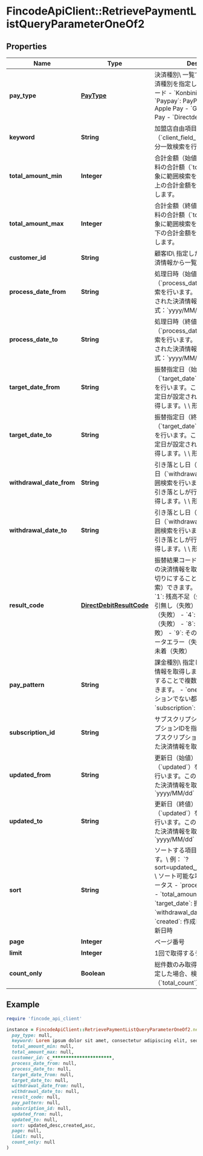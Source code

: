 # FincodeApiClient::RetrievePaymentListQueryParameterOneOf2

## Properties

| Name | Type | Description | Notes |
| ---- | ---- | ----------- | ----- |
| **pay_type** | [**PayType**](PayType.md) | 決済種別\\ 一覧で取得する対象の決済種別を指定します。  - &#x60;Card&#x60;: カード - &#x60;Konbini&#x60;: コンビニ決済 - &#x60;Paypay&#x60;: PayPay - &#x60;Applepay&#x60;: Apple Pay - &#x60;Googlepay&#x60;: Google Pay - &#x60;Directdebit&#x60;: 口座振替  |  |
| **keyword** | **String** | 加盟店自由項目1 ~ 3（&#x60;client_field_*&#x60;）を対象とした部分一致検索を行います。  | [optional] |
| **total_amount_min** | **Integer** | 合計金額（始値）\\ 利用金額と税送料の合計額（&#x60;total_amount&#x60;）を対象に範囲検索を行います。この値以上の合計金額を持つ決済情報を取得します。  | [optional] |
| **total_amount_max** | **Integer** | 合計金額（終値）\\ 利用金額と税送料の合計額（&#x60;total_amount&#x60;）を対象に範囲検索を行います。この値以下の合計金額を持つ決済情報を取得します。  | [optional] |
| **customer_id** | **String** | 顧客ID\\ 指定した顧客IDに紐づく決済情報から一覧で取得します。  | [optional] |
| **process_date_from** | **String** | 処理日時（始値）\\ 処理日時（&#x60;process_date&#x60;）を対象に範囲検索を行います。この日付以降に処理された決済情報を取得します。\\ \\ 形式：&#x60;yyyy/MM/dd&#x60;  | [optional] |
| **process_date_to** | **String** | 処理日時（終値）\\ 処理日時（&#x60;process_date&#x60;）を対象に範囲検索を行います。この日付以前に処理された決済情報を取得します。\\ \\ 形式：&#x60;yyyy/MM/dd&#x60;  | [optional] |
| **target_date_from** | **String** | 振替指定日（始値）\\ 振替指定日（&#x60;target_date&#x60;）を対象に範囲検索を行います。この日付以降に振替指定日が設定されている決済情報を取得します。\\ \\ 形式： &#x60;yyyy/MM/dd&#x60;  | [optional] |
| **target_date_to** | **String** | 振替指定日（終値）\\ 振替指定日（&#x60;target_date&#x60;）を対象に範囲検索を行います。この日付以前に振替指定日が設定されている決済情報を取得します。\\ \\ 形式： &#x60;yyyy/MM/dd&#x60;  | [optional] |
| **withdrawal_date_from** | **String** | 引き落とし日（始値）\\ 引き落とし日（&#x60;withdrawal_date&#x60;）を対象に範囲検索を行います。この日付以降に引き落としが行われた決済情報を取得します。\\ \\ 形式： &#x60;yyyy/MM/dd&#x60;  | [optional] |
| **withdrawal_date_to** | **String** | 引き落とし日（終値）\\ 引き落とし日（&#x60;withdrawal_date&#x60;）を対象に範囲検索を行います。この日付以前に引き落としが行われた決済情報を取得します。\\ \\ 形式： &#x60;yyyy/MM/dd&#x60;  | [optional] |
| **result_code** | [**DirectDebitResultCode**](DirectDebitResultCode.md) | 振替結果コード\\ 指定した振替結果の決済情報を取得します。カンマ区切りにすることで複数指定（OR検索）できます。  - &#x60;0&#x60;: 振替成功 - &#x60;1&#x60;: 残高不足（失敗） - &#x60;2&#x60;: 預金取引無し（失敗） - &#x60;3&#x60;: 購入者事由（失敗） - &#x60;4&#x60;: 依頼書未着・不備（失敗） - &#x60;8&#x60;: ショップ事由（失敗） - &#x60;9&#x60;: その他（失敗） - &#x60;E&#x60;: データエラー（失敗） - &#x60;N&#x60;: 振替結果未着（失敗）  | [optional] |
| **pay_pattern** | **String** | 課金種別\\ 指定した課金種別の決済情報を取得します。カンマ区切りにすることで複数指定（OR検索）できます。  - &#x60;onetime&#x60;: サブスクリプションでない都度払い - &#x60;subscription&#x60;: サブスクリプション  | [optional] |
| **subscription_id** | **String** | サブスクリプションID\\ サブスクリプションIDを指定して、指定したサブスクリプションによって作成された決済情報を取得します。  | [optional] |
| **updated_from** | **String** | 更新日（始値）\\ \\ 更新日時（&#x60;updated&#x60;）を対象に範囲検索を行います。この日付以降に更新された決済情報を取得します。\\ 形式：&#x60;yyyy/MM/dd&#x60;  | [optional] |
| **updated_to** | **String** | 更新日（終値）\\ \\ 更新日時（&#x60;updated&#x60;）を対象に範囲検索を行います。この日付以前に更新された決済情報を取得します。\\ 形式：&#x60;yyyy/MM/dd&#x60;  | [optional] |
| **sort** | **String** | ソートする項目と順序を指定します。\\ 例： &#x60;?sort&#x3D;updated␣desc,created␣asc&#x60;\\ \\ ソート可能な項目  - &#x60;status&#x60;: ステータス - &#x60;process_date&#x60;: 処理日時 - &#x60;total_amount&#x60;: 合計金額 - &#x60;target_date&#x60;: 振替指定日 - &#x60;withdrawal_date&#x60;: 引き落とし日 - &#x60;created&#x60;: 作成日時 - &#x60;updated&#x60;: 更新日時  | [optional] |
| **page** | **Integer** | ページ番号 | [optional] |
| **limit** | **Integer** | 1回で取得するデータの最大件数 | [optional] |
| **count_only** | **Boolean** | 総件数のみ取得するか。\\ &#x60;true&#x60;を指定した場合、検索結果の総件数（&#x60;total_count&#x60;）のみ取得します。  | [optional] |

## Example

```ruby
require 'fincode_api_client'

instance = FincodeApiClient::RetrievePaymentListQueryParameterOneOf2.new(
  pay_type: null,
  keyword: Lorem ipsum dolor sit amet, consectetur adipiscing elit, sed do eiusmod tempor incididunt ut labore,
  total_amount_min: null,
  total_amount_max: null,
  customer_id: c_**********************,
  process_date_from: null,
  process_date_to: null,
  target_date_from: null,
  target_date_to: null,
  withdrawal_date_from: null,
  withdrawal_date_to: null,
  result_code: null,
  pay_pattern: null,
  subscription_id: null,
  updated_from: null,
  updated_to: null,
  sort: updated␣desc,created␣asc,
  page: null,
  limit: null,
  count_only: null
)
```

